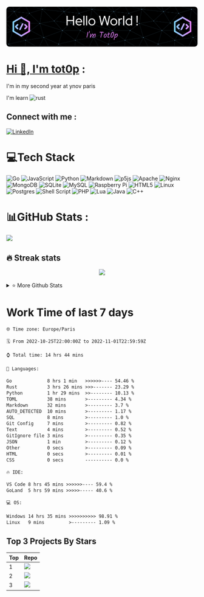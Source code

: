 <div align="center">

[![Typing SVG](./img/github-header-image.png)](https://github.com/tot0p/Hello-World)

</div>

# [Hi 👋, I'm tot0p](https://tot0p.github.io/tot0p/) :
I'm in my second year at ynov paris

I'm learn ![rust](https://img.shields.io/badge/Rust-000000?style=for-the-badge&logo=rust&logoColor=white)

## Connect with me :
[![LinkedIn](https://img.shields.io/badge/LinkedIn-%230077B5.svg?logo=linkedin&logoColor=white)](https://linkedin.com/in/thomas-lemaitre78) 

# 💻Tech Stack
![Go](https://img.shields.io/badge/go-%2300ADD8.svg?style=for-the-badge&logo=go&logoColor=white) ![JavaScript](https://img.shields.io/badge/javascript-%23323330.svg?style=for-the-badge&logo=javascript&logoColor=%23F7DF1E) ![Python](https://img.shields.io/badge/python-3670A0?style=for-the-badge&logo=python&logoColor=ffdd54) ![Markdown](https://img.shields.io/badge/markdown-%23000000.svg?style=for-the-badge&logo=markdown&logoColor=white) ![p5js](https://img.shields.io/badge/p5.js-ED225D?style=for-the-badge&logo=p5.js&logoColor=FFFFFF) ![Apache](https://img.shields.io/badge/apache-%23D42029.svg?style=for-the-badge&logo=apache&logoColor=white) ![Nginx](https://img.shields.io/badge/nginx-%23009639.svg?style=for-the-badge&logo=nginx&logoColor=white) ![MongoDB](https://img.shields.io/badge/MongoDB-%234ea94b.svg?style=for-the-badge&logo=mongodb&logoColor=white) ![SQLite](https://img.shields.io/badge/sqlite-%2307405e.svg?style=for-the-badge&logo=sqlite&logoColor=white) ![MySQL](https://img.shields.io/badge/mysql-%2300f.svg?style=for-the-badge&logo=mysql&logoColor=white) ![Raspberry Pi](https://img.shields.io/badge/-RaspberryPi-C51A4A?style=for-the-badge&logo=Raspberry-Pi) ![HTML5](https://img.shields.io/badge/html5-%23E34F26.svg?style=for-the-badge&logo=html5&logoColor=white) ![Linux](https://img.shields.io/badge/Linux-FCC624?style=for-the-badge&logo=linux&logoColor=black) ![Postgres](https://img.shields.io/badge/postgres-%23316192.svg?style=for-the-badge&logo=postgresql&logoColor=white) ![Shell Script](https://img.shields.io/badge/shell_script-%23121011.svg?style=for-the-badge&logo=gnu-bash&logoColor=white) ![PHP](https://img.shields.io/badge/php-%23777BB4.svg?style=for-the-badge&logo=php&logoColor=white)  ![Lua](https://img.shields.io/badge/lua-%232C2D72.svg?style=for-the-badge&logo=lua&logoColor=white) ![Java](https://img.shields.io/badge/java-%23ED8B00.svg?style=for-the-badge&logo=java&logoColor=white) ![C++](https://img.shields.io/badge/c++-%2300599C.svg?style=for-the-badge&logo=c%2B%2B&logoColor=white)

# 📊GitHub Stats :

![](https://activity-graph.herokuapp.com/graph?username=tot0p&theme=react-dark)

## 🔥 Streak stats

<div align="center">

![](https://github-readme-streak-stats.herokuapp.com/?user=Tot0p&theme=gruvbox&hide_border=true)

</div>

<details> 
  <summary>⭐ More Github Stats </summary>

<img src="https://github-readme-stats.vercel.app/api/top-langs/?username=Tot0p&theme=gruvbox&hide_border=true&layout=compact&langs_count=10&hide=HTML,CSS"  height="192px"/>
<img src="https://github-readme-stats.vercel.app/api?username=Tot0p&theme=gruvbox&hide_border=true&include_all_commits=true&count_private=false" height="192px"/>
  
</details>

# Work Time of last 7 days

<!--WAKATIME-->
```text
🌐 Time zone: Europe/Paris

🗓️ From 2022-10-25T22:00:00Z to 2022-11-01T22:59:59Z

⌚ Total time: 14 hrs 44 mins

💬 Languages:

Go             8 hrs 1 min   >>>>>>---- 54.46 %
Rust           3 hrs 26 mins >>>------- 23.29 %
Python         1 hr 29 mins  >>-------- 10.13 %
TOML           38 mins       >--------- 4.34 %
Markdown       32 mins       >--------- 3.7 %
AUTO_DETECTED  10 mins       >--------- 1.17 %
SQL            8 mins        >--------- 1.0 %
Git Config     7 mins        >--------- 0.82 %
Text           4 mins        >--------- 0.52 %
GitIgnore file 3 mins        >--------- 0.35 %
JSON           1 min         >--------- 0.12 %
Other          0 secs        >--------- 0.09 %
HTML           0 secs        >--------- 0.01 %
CSS            0 secs        ---------- 0.0 %

🔥 IDE:

VS Code 8 hrs 45 mins >>>>>>---- 59.4 %
GoLand  5 hrs 59 mins >>>>>----- 40.6 %

💻 OS:

Windows 14 hrs 35 mins >>>>>>>>>> 98.91 %
Linux   9 mins         >--------- 1.09 %
```
<!--/WAKATIME-->


## Top 3 Projects By Stars

<div align="center">

<!--TABLE-->
|Top|                                                                   Repo                                                                   |
|---|------------------------------------------------------------------------------------------------------------------------------------------|
| 1 |    <img src="https://denvercoder1-github-readme-stats.vercel.app/api/pin/?username=tot0p&repo=Hello-World&theme=dark" width="480px"/>    |
| 2 |      <img src="https://denvercoder1-github-readme-stats.vercel.app/api/pin/?username=tot0p&repo=ColorHit&theme=dark" width="480px"/>     |
| 3 |<img src="https://denvercoder1-github-readme-stats.vercel.app/api/pin/?username=tot0p&repo=Space-ship-shooting&theme=dark" width="480px"/>|
<!--/TABLE-->

</div>
